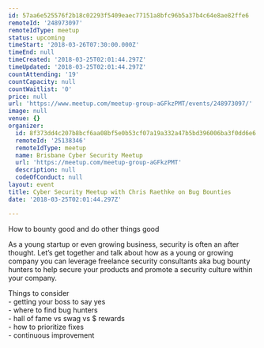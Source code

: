 ```yaml
---
id: 57aa6e525576f2b18c02293f5409eaec77151a8bfc96b5a37b4c64e8ae82ffe6
remoteId: '248973097'
remoteIdType: meetup
status: upcoming
timeStart: '2018-03-26T07:30:00.000Z'
timeEnd: null
timeCreated: '2018-03-25T02:01:44.297Z'
timeUpdated: '2018-03-25T02:01:44.297Z'
countAttending: '19'
countCapacity: null
countWaitlist: '0'
price: null
url: 'https://www.meetup.com/meetup-group-aGFkzPMT/events/248973097/'
image: null
venue: {}
organizer:
  id: 8f373dd4c207b8bcf6aa08bf5e0b53cf07a19a332a47b5bd396006ba3f0dd6e6
  remoteId: '25138346'
  remoteIdType: meetup
  name: Brisbane Cyber Security Meetup
  url: 'https://meetup.com/meetup-group-aGFkzPMT'
  description: null
  codeOfConduct: null
layout: event
title: Cyber Security Meetup with Chris Raethke on Bug Bounties
date: '2018-03-25T02:01:44.297Z'

---
```

<p>How to bounty good and do other things good</p> <p>As a young startup or even growing business, security is often an after thought. Let’s get together and talk about how as a young or growing company you can leverage freelance security consultants aka bug bounty hunters to help secure your products and promote a security culture within your company.</p> <p>Things to consider<br/>- getting your boss to say yes<br/>- where to find bug hunters<br/>- hall of fame vs swag vs $ rewards<br/>- how to prioritize fixes<br/>- continuous improvement</p>
